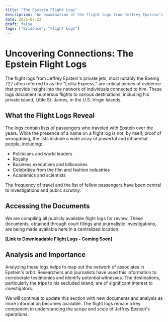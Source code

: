 ```yaml
---
title: "The Epstein Flight Logs"
description: "An examination of the flight logs from Jeffrey Epstein's private jets, detailing passengers and destinations."
date: 2025-07-23
draft: false
tags: ["Evidence", "Flight Logs"]
---
```


# Uncovering Connections: The Epstein Flight Logs

The flight logs from Jeffrey Epstein's private jets, most notably the Boeing 727 often referred to as the "Lolita Express," are critical pieces of evidence that provide insight into the network of individuals connected to him. These logs document numerous flights to various destinations, including his private island, Little St. James, in the U.S. Virgin Islands.

## What the Flight Logs Reveal

The logs contain lists of passengers who traveled with Epstein over the years. While the presence of a name on a flight log is not, by itself, proof of wrongdoing, the lists include a wide array of powerful and influential people, including:

- Politicians and world leaders
- Royalty
- Business executives and billionaires
- Celebrities from the film and fashion industries
- Academics and scientists

The frequency of travel and the list of fellow passengers have been central to investigations and public scrutiny.

## Accessing the Documents

We are compiling all publicly available flight logs for review. These documents, obtained through court filings and journalistic investigations, are being made available here in a centralized location.

**[Link to Downloadable Flight Logs - Coming Soon]**

## Analysis and Importance

Analyzing these logs helps to map out the network of associates in Epstein's orbit. Researchers and journalists have used this information to corroborate testimonies and identify potential witnesses. The destinations, particularly the trips to his secluded island, are of significant interest to investigators.

We will continue to update this section with new documents and analysis as more information becomes available. The flight logs remain a key component in understanding the scope and scale of Jeffrey Epstein's operations.
